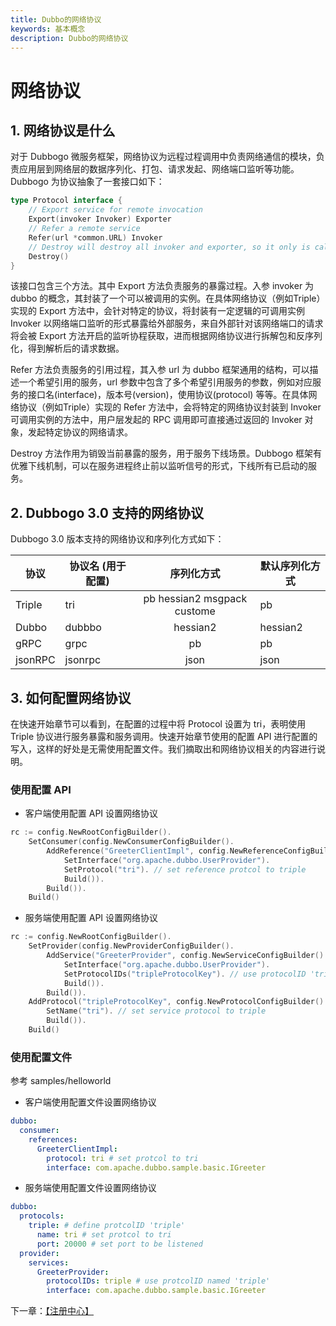 ```yaml
---
title: Dubbo的网络协议
keywords: 基本概念
description: Dubbo的网络协议
---
```


# 网络协议

## 1. 网络协议是什么

对于 Dubbogo 微服务框架，网络协议为远程过程调用中负责网络通信的模块，负责应用层到网络层的数据序列化、打包、请求发起、网络端口监听等功能。Dubbogo 为协议抽象了一套接口如下：

```go
type Protocol interface {
	// Export service for remote invocation
	Export(invoker Invoker) Exporter
	// Refer a remote service
	Refer(url *common.URL) Invoker
	// Destroy will destroy all invoker and exporter, so it only is called once.
	Destroy()
}
```

该接口包含三个方法。其中 Export 方法负责服务的暴露过程。入参 invoker 为dubbo 的概念，其封装了一个可以被调用的实例。在具体网络协议（例如Triple）实现的 Export 方法中，会针对特定的协议，将封装有一定逻辑的可调用实例 Invoker 以网络端口监听的形式暴露给外部服务，来自外部针对该网络端口的请求将会被 Export 方法开启的监听协程获取，进而根据网络协议进行拆解包和反序列化，得到解析后的请求数据。

Refer 方法负责服务的引用过程，其入参 url 为 dubbo 框架通用的结构，可以描述一个希望引用的服务，url 参数中包含了多个希望引用服务的参数，例如对应服务的接口名(interface)，版本号(version)，使用协议(protocol) 等等。在具体网络协议（例如Triple）实现的 Refer 方法中，会将特定的网络协议封装到 Invoker 可调用实例的方法中，用户层发起的 RPC 调用即可直接通过返回的 Invoker 对象，发起特定协议的网络请求。

Destroy 方法作用为销毁当前暴露的服务，用于服务下线场景。Dubbogo 框架有优雅下线机制，可以在服务进程终止前以监听信号的形式，下线所有已启动的服务。

## 2. Dubbogo 3.0 支持的网络协议

Dubbogo 3.0 版本支持的网络协议和序列化方式如下：

| 协议    | 协议名 (用于配置) |         序列化方式          | 默认序列化方式 |
| ------- | ----------------- | :-------------------------: | -------------- |
| Triple  | tri               | pb hessian2 msgpack custome | pb             |
| Dubbo   | dubbbo            |          hessian2           | hessian2       |
| gRPC    | grpc              |             pb              | pb             |
| jsonRPC | jsonrpc           |            json             | json           |

## 3. 如何配置网络协议

在快速开始章节可以看到，在配置的过程中将 Protocol 设置为 tri，表明使用 Triple 协议进行服务暴露和服务调用。快速开始章节使用的配置 API 进行配置的写入，这样的好处是无需使用配置文件。我们摘取出和网络协议相关的内容进行说明。

### 使用配置 API

- 客户端使用配置 API 设置网络协议

```go
rc := config.NewRootConfigBuilder().
    SetConsumer(config.NewConsumerConfigBuilder().
        AddReference("GreeterClientImpl", config.NewReferenceConfigBuilder().
            SetInterface("org.apache.dubbo.UserProvider").
            SetProtocol("tri"). // set reference protcol to triple
            Build()).
        Build()).
    Build()
```

- 服务端使用配置 API 设置网络协议

```go
rc := config.NewRootConfigBuilder().
    SetProvider(config.NewProviderConfigBuilder().
        AddService("GreeterProvider", config.NewServiceConfigBuilder().
            SetInterface("org.apache.dubbo.UserProvider").
            SetProtocolIDs("tripleProtocolKey"). // use protocolID 'tripleProtocolKey'
            Build()).
        Build()).
    AddProtocol("tripleProtocolKey", config.NewProtocolConfigBuilder(). // define protocol config with protocolID 'tripleProtocolKey'
        SetName("tri"). // set service protocol to triple
        Build()).
    Build()
```

### 使用配置文件 

参考 samples/helloworld

- 客户端使用配置文件设置网络协议

```yaml
dubbo:
  consumer:
    references:
      GreeterClientImpl:
        protocol: tri # set protcol to tri
        interface: com.apache.dubbo.sample.basic.IGreeter 
```

- 服务端使用配置文件设置网络协议

```yaml
dubbo:
  protocols:
    triple: # define protcolID 'triple'
      name: tri # set protcol to tri
      port: 20000 # set port to be listened
  provider:
    services:
      GreeterProvider:
        protocolIDs: triple # use protcolID named 'triple'
        interface: com.apache.dubbo.sample.basic.IGreeter
```


下一章：[【注册中心】](./registry.html)